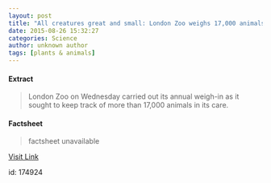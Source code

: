 ```yaml
---
layout: post
title: "All creatures great and small: London Zoo weighs 17,000 animals"
date: 2015-08-26 15:32:27
categories: Science
author: unknown author
tags: [plants & animals]
---
```



#### Extract
>London Zoo on Wednesday carried out its annual weigh-in as it sought to keep track of more than 17,000 animals in its care.

#### Factsheet
>factsheet unavailable

[Visit Link](http://phys.org/news/2015-08-creatures-great-small-london-zoo.html)

id:  174924
